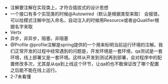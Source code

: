 * 注解要注解在实现类上，才符合插拔式的设计思想
* 一个接口有多个实现类的时候@Autowired（默认是根据类型来取） 会报错，可以给模式注解中加入命名，自动注入的时候用Resource或者@Qualifier根据名字来取
* Vertx
* 异步，非异步，阻塞，非阻塞
* @Profile @profile注解是spring提供的一个用来标明当前运行环境的注解。我们正常开发的过程中经常遇到的问题是，开发环境是一套环境，qa测试是一套环境，线上部署又是一套环境。这样从开发到测试再到部署，会对程序中的配置修改多次，尤其是从qa到上线这个环节，让qa的也不敢保证改了哪个配置之后能不能在线上运行。
* 2-7未看懂